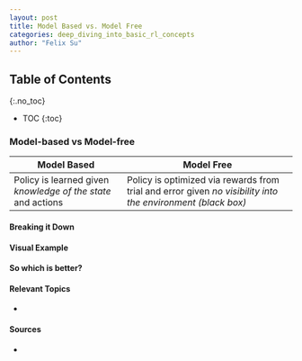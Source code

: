 ```yaml
---
layout: post
title: Model Based vs. Model Free
categories: deep_diving_into_basic_rl_concepts
author: "Felix Su"
---
```


## Table of Contents
{:.no_toc}
* TOC
{:toc}

### Model-based vs Model-free

| Model Based | Model Free |
| --- | --- |
| Policy is learned given *knowledge of the state* and actions | Policy is optimized via rewards from trial and error given *no visibility into the environment (black box)*|

#### Breaking it Down

#### Visual Example

#### So which is better?

#### Relevant Topics
- 

#### Sources
- 
